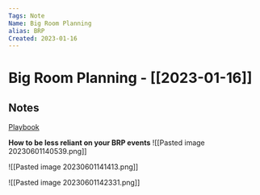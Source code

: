 ```yaml
---
Tags: Note
Name: Big Room Planning
alias: BRP
Created: 2023-01-16
---
```

# Big Room Planning - [[2023-01-16]]
## Notes
[Playbook](https://docs.google.com/presentation/d/1SuLxqX2GEmBAm-QWNCXo2WFb87wkk30u7c8UK8N5nVE/edit#slide=id.g117a7cf54c5_0_2706)

**How to be less reliant on your BRP events**
![[Pasted image 20230601140539.png]]

![[Pasted image 20230601141413.png]]

![[Pasted image 20230601142331.png]]
